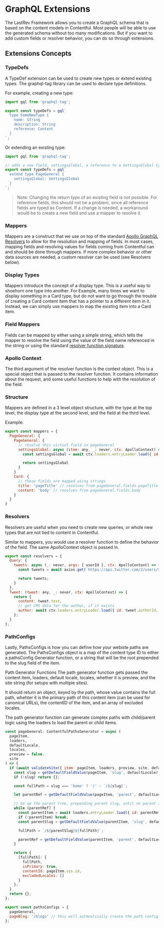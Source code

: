 # GraphQL Extensions
The LastRev Framework allows you to create a GraphQL schema that is based on the content models in Contentful. Most people will be able to use the generated schema without too many modifications. But if you want to add custom fields or resolver behavior, you can do so through extensions.

## Extensions Concepts
### TypeDefs
A TypeDef extension can be used to create new types or extend existing types. The graphql-tag library can be used to declare type definitions.

For example, creating a new type:
```javascript
import gql from 'graphql-tag';

export const typeDefs = gql`
  type SomeNewType {
    name: String
    description: String
    reference: Content
  }
`;
```
Or extending an existing type:
```javascript
import gql from 'graphql-tag';

// adds a new field, settingsGlobal, a reference to a SettingsGlobal type to the PageGeneral type.
export const typeDefs = gql`
  extend type PageGeneral {
    settingsGlobal: SettingsGlobal
  }
`;
```

> Note: Changing the return type of an existing field is not possible. For reference fields, this should not be a problem, since all reference fields are typed as Content. If a change is needed, a workaround would be to create a new field and use a mapper to resolve it.

### Mappers
Mappers are a construct that we use on top of the standard [Apollo GraphQL Resolvers](https://www.apollographql.com/docs/apollo-server/data/resolvers/) to allow for the resolution and mapping of fields. In most cases, mapping fields and resolving values for fields coming from Contentful can and should be done through mappers. If more complex behavior or other data sources are needed, a custom resolver can be used (see Resolvers below).

### Display Types
Mappers introduce the concept of a display type. This is a useful way to shoehorn one type into another. For Example, many times we want to display something in a Card type, but do not want to go through the trouble of creating a Card content item that has a pointer to a different item in it. Instead, we can simply use mappers to map the existing item into a Card item.

### Field Mappers
Fields can be mapped by either using a simple string, which tells the mapper to resolve the field using the value of the field name referenced in the string or using the standard [resolver function signature](https://www.apollographql.com/docs/apollo-server/data/resolvers/#resolver-arguments).

### Apollo Context
The third argument of the resolver function is the context object. This is a special object that is passed to the resolver function. It contains information about the request, and some useful functions to help with the resolution of the field.

### Structure
Mappers are defined in a 3 level object structure, with the type at the top level, the display type at the second level, and the field at the third level.

Example:
```javascript
export const mappers = {
  PageGeneral: {
    PageGeneral: {
      // resolve this virtual field in pageGeneral
      settingsGlobal: async (item: any, _: never, ctx: ApolloContext) => {
        const settingsGlobal = await ctx.loaders.entryLoader.load({ id: process.env.CONTENTFUL_SETTINGS_ID, preview: !!ctx.preview});

        return settingsGlobal
      }
    }
    Card: {
      // these fields are mapped using strings
      title: 'pageTitle' // resolves from pageGeneral.fields.pageTitle
      content: 'body' // resolves from pageGeneral.fields.body
    }
  }
}
```

### Resolvers
Resolvers are useful when you need to create new queries, or whole new types that are not tied to content in Contentful.

Similar to mappers, you would use a resolver function to define the behavior of the field. The same ApolloContext object is passed in.
```javascript
export const resolvers = {
  Query: {
    tweets: async (_: never, args: { userId }, ctx: ApolloContext) => {
      const tweets = await axios.get(`https://api.twitter.com/2/users/${userId}/tweets`);

      return tweets;
    }
  },
  Tweet: (tweet: any, _: never, ctx: ApolloContext) => {
    return {
      content: tweet.text,
      // get CMS data for the author, if it exists
      author: await ctx.loaders.entryLoader.load({ id: tweet.authorId, preview: !!ctx.preview })
    };
  }
};
```

### PathConfigs
Lastly, PathsConfigs is how you can define how your webiste paths are generated. The PathsConfigs object is a map of the content type ID to either a pathsConfig Generator function, or a string that will be the root prepended to the slug field of the item.

Path Generator Functions The path generator function gets passed the content item, loaders, default locale, locales, whether it is preview, and the site string (for setups with multiple sites).

It should return an object, keyed by the path, whose value contains the full path, whehter it is the primary path of this content item (can be used for canonical URLs), the contentID of the item, and an array of excluded locales.

The path generator function can generate complex paths with child/parent logic using the loaders to load the parent or child items.
```javascript
const pageGeneral: ContentfulPathsGenerator = async (
  pageItem,
  loaders,
  defaultLocale,
  locales,
  preview = false,
  site
) => {
  if (await validateSite({ item: pageItem, loaders, preview, site, defaultLocale, locales })) {
    const slug = getDefaultFieldValue(pageItem, 'slug', defaultLocale);
    if (!slug) return {};

    const fullPath = slug === 'home' ? '/' : `/${slug}`;

    let parentRef = getDefaultFieldValue(pageItem, 'parent', defaultLocale);

    // Go up the parent tree, prepending parent slug, until no parent is found
    while (parentRef) {
      const parentItem = await loaders.entryLoader.load({ id: parentRef.sys.id, preview });
      if (!parentItem) break;
      const parentSlug = getDefaultFieldValue(parentItem, 'slug', defaultLocale);

      fullPath = `/${parentSlug}${fullPath}`;

      parentRef = getDefaultFieldValue(parentItem, 'parent', defaultLocale);
    }

    return {
      [fullPath]: {
        fullPath,
        isPrimary: true,
        contentId: pageItem.sys.id,
        excludedLocales: []
      }
    };
  }
  return {};
};

export const pathsConfigs = {
  pageGeneral,
  pageBlog: '/blogs' // this will autmoatically create the path config for each blog with this path: /blogs/{blog.fields.slug['en-US']}
};
```
